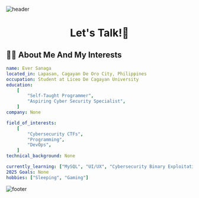 ![header](https://capsule-render.vercel.app/api?type=waving&color=timeGradient&height=100&section=header&text=Hello%20World!🌍&fontSize=70)
<h1 align="center">
  Let's Talk!💬
</h1>

## 👨‍💻 About Me And My Interests
```yaml
name: Ever Sanaga
located_in: Lapasan, Cagayan De Oro City, Philippines
occupation: Student at Liceo De Cagayan University
education:
    [
        "Self-Taught Programmer",
        "Aspiring Cyber Security Specialist",
    ]
company: None

field_of_interests:
    [
        "Cybersecurity CTFs",
        "Programming",
        "DevOps",
    ]
technical_background: None

currently_learning: ["MySQL", "UI/UX", "Cybersecurity Binary Exploitation"]
2025 Goals: None
hobbies: ["Sleeping", "Gaming"]
```
![footer](https://capsule-render.vercel.app/api?section=footer&type=waving&color=timeGradient&&height=100)
